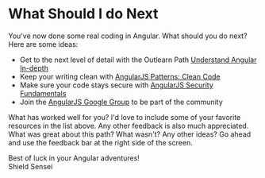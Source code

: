 # What Should I do Next

You've now done some real coding in Angular. What should you do next? Here are some ideas:

* Get to the next level of detail with the Outlearn Path [Understand Angular In-depth](https://pilot.outlearn.com/learn/ShieldSensei/angular)
* Keep your writing clean with [AngularJS Patterns: Clean Code](http://www.pluralsight.com/courses/angularjs-patterns-clean-code)
* Make sure your code stays secure with [AngularJS Security Fundamentals](http://www.pluralsight.com/courses/angularjs-security-fundamentals)
* Join the [AngularJS Google Group](https://groups.google.com/forum/#!forum/angular) to be part of the community

What has worked well for you? I'd love to include some of your favorite resources in the list above. Any other feedback is also much appreciated. What was great about this path? What wasn't? Any other ideas? Go ahead and use the feedback bar at the right side of the screen.

Best of luck in your Angular adventures!  
Shield Sensei
